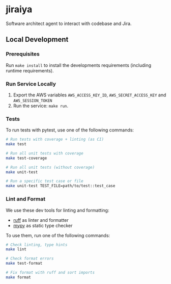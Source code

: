 # jiraiya

Software architect agent to interact with codebase and Jira.

## Local Development

### Prerequisites

Run `make install` to install the developments requirements (including runtime requirements).

### Run Service Locally

1. Export the AWS variables `AWS_ACCESS_KEY_ID`, `AWS_SECRET_ACCESS_KEY` and `AWS_SESSION_TOKEN`
2. Run the service: `make run`.

### Tests

To run tests with pytest, use one of the following commands:

```bash
# Run tests with coverage + linting (as CI)
make test 

# Run all unit tests with coverage
make test-coverage

# Run all unit tests (without coverage)
make unit-test

# Run a specific test case or file
make unit-test TEST_FILE=path/to/test::test_case
```

### Lint and Format

We use these dev tools for linting and formatting:

- [ruff](https://docs.astral.sh/ruff/) as linter and formatter
- [mypy](https://mypy.readthedocs.io/en/stable/) as static type checker

To use them, run one of the following commands:

```bash
# Check linting, type hints
make lint

# Check format errors
make test-format

# Fix format with ruff and sort imports
make format
```
